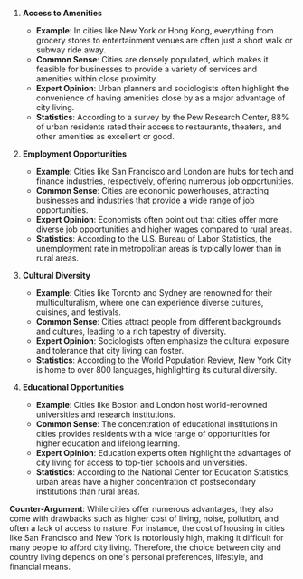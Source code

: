 1. **Access to Amenities**
    - **Example**: In cities like New York or Hong Kong, everything from grocery stores to entertainment venues are often just a short walk or subway ride away.
    - **Common Sense**: Cities are densely populated, which makes it feasible for businesses to provide a variety of services and amenities within close proximity.
    - **Expert Opinion**: Urban planners and sociologists often highlight the convenience of having amenities close by as a major advantage of city living.
    - **Statistics**: According to a survey by the Pew Research Center, 88% of urban residents rated their access to restaurants, theaters, and other amenities as excellent or good.

2. **Employment Opportunities**
    - **Example**: Cities like San Francisco and London are hubs for tech and finance industries, respectively, offering numerous job opportunities.
    - **Common Sense**: Cities are economic powerhouses, attracting businesses and industries that provide a wide range of job opportunities.
    - **Expert Opinion**: Economists often point out that cities offer more diverse job opportunities and higher wages compared to rural areas.
    - **Statistics**: According to the U.S. Bureau of Labor Statistics, the unemployment rate in metropolitan areas is typically lower than in rural areas.

3. **Cultural Diversity**
    - **Example**: Cities like Toronto and Sydney are renowned for their multiculturalism, where one can experience diverse cultures, cuisines, and festivals.
    - **Common Sense**: Cities attract people from different backgrounds and cultures, leading to a rich tapestry of diversity.
    - **Expert Opinion**: Sociologists often emphasize the cultural exposure and tolerance that city living can foster.
    - **Statistics**: According to the World Population Review, New York City is home to over 800 languages, highlighting its cultural diversity.

4. **Educational Opportunities**
    - **Example**: Cities like Boston and London host world-renowned universities and research institutions.
    - **Common Sense**: The concentration of educational institutions in cities provides residents with a wide range of opportunities for higher education and lifelong learning.
    - **Expert Opinion**: Education experts often highlight the advantages of city living for access to top-tier schools and universities.
    - **Statistics**: According to the National Center for Education Statistics, urban areas have a higher concentration of postsecondary institutions than rural areas.

**Counter-Argument**: While cities offer numerous advantages, they also come with drawbacks such as higher cost of living, noise, pollution, and often a lack of access to nature. For instance, the cost of housing in cities like San Francisco and New York is notoriously high, making it difficult for many people to afford city living. Therefore, the choice between city and country living depends on one's personal preferences, lifestyle, and financial means.

